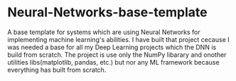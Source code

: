# Neural-Networks-base-template
A base template for systems which are using Neural Networks for implementing machine learning's abilities.
I have built that project cecause I was needed a base for all my Deep Learning projects which the DNN is build from scratch.
The project is use only the NumPy libarary and onother utilities libs(matplotlib, pandas, etc.) but nor any ML framework because everything has built from scratch.
